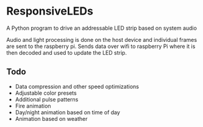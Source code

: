 # ResponsiveLEDs
A Python program to drive an addressable LED strip based on system audio

Audio and light processing is done on the host device and individual frames are sent to the raspberry pi. Sends data over wifi to raspberry Pi where it is then decoded and used to update the LED strip.


## Todo
- Data compression and other speed optimizations
- Adjustable color presets
- Additional pulse patterns
- Fire animation
- Day/night animation based on time of day
- Animation based on weather
